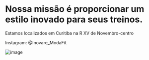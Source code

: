 # Nossa missão é proporcionar um estilo inovado para seus treinos.
Estamos localizados em Curitiba na R XV de Novembro-centro

Instagram: @Inovare_ModaFit


![image](https://user-images.githubusercontent.com/106348895/197042714-978dc888-1032-4c0f-ad0e-843f6f92e470.png)

